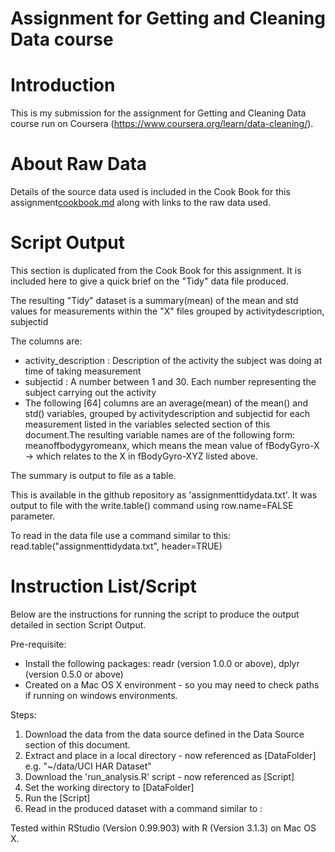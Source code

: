Assignment for Getting and Cleaning Data course
============================================================

Introduction
============

This is my submission for the assignment for Getting and Cleaning Data course run on Coursera (https://www.coursera.org/learn/data-cleaning/).

About Raw Data
===============

Details of the source data used is included in the Cook Book for this assignment[cookbook.md](https://github.com/carrauk/Getting_Cleaning_Data/blob/master/codebook.md) along with links to the raw data used.


Script Output
==============
This section is duplicated from the Cook Book for this assignment. It is included here to give a quick brief on the "Tidy" data file produced.

The resulting "Tidy" dataset is a summary(mean) of the mean and std values for measurements within the "X" files grouped by activitydescription, subjectid

The columns are:

* activity_description : Description of the activity the subject was doing at time of taking measurement
* subjectid            : A number between 1 and 30. Each number representing the subject carrying out the activity
* The following [64] columns are an average(mean) of the mean() and std() variables, grouped by activitydescription and subjectid for each measurement listed in the variables selected section of this document.The resulting variable names are of the following form: meanoffbodygyromeanx, which means the mean value of fBodyGyro-X -> which relates to the X in fBodyGyro-XYZ listed above.

The summary is output to file as a table.

This is available in the github repository as 'assignmenttidydata.txt'. It was output to file with the write.table() command using row.name=FALSE parameter.

To read in the data file use a command similar to this: read.table("assignmenttidydata.txt", header=TRUE)

Instruction List/Script
==============

Below are the instructions for running the script to produce the output detailed in section Script Output.

Pre-requisite:
* Install the following packages: readr (version 1.0.0 or above), dplyr (version 0.5.0 or above)
* Created on a Mac OS X environment - so you may need to check paths if running on windows environments.

Steps:
1. Download the data from the data source defined in the Data Source section of this document.
2. Extract and place in a local directory - now referenced as [DataFolder] e.g. "~/data/UCI HAR Dataset"
3. Download the 'run_analysis.R' script - now referenced as [Script]
4. Set the working directory to [DataFolder]
5. Run the [Script]
6. Read in the produced dataset with a command similar to : 

Tested within RStudio (Version 0.99.903) with R (Version 3.1.3) on Mac OS X.
